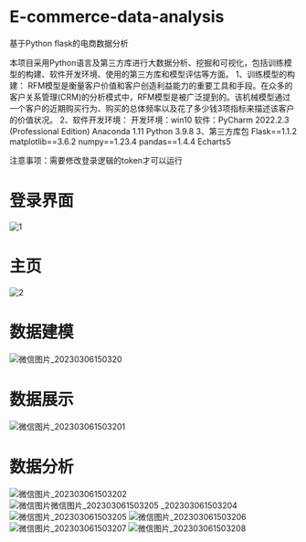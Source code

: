 # E-commerce-data-analysis
基于Python flask的电商数据分析

本项目采用Python语言及第三方库进行大数据分析、挖掘和可视化，包括训练模型的构建、软件开发环境、使用的第三方库和模型评估等方面。
1、训练模型的构建：
RFM模型是衡量客户价值和客户创造利益能力的重要工具和手段。在众多的客户关系管理(CRM)的分析模式中，RFM模型是被广泛提到的。该机械模型通过一个客户的近期购买行为、购买的总体频率以及花了多少钱3项指标来描述该客户的价值状况。
2、软件开发环境：
开发环境：win10
软件：PyCharm 2022.2.3 (Professional Edition)
Anaconda 1.11
Python 3.9.8
3、第三方库包
Flask==1.1.2
matplotlib==3.6.2
numpy==1.23.4
pandas==1.4.4
Echarts5

注意事项：需要修改登录逻辑的token才可以运行

# 登录界面
![1](https://user-images.githubusercontent.com/93868930/223041364-ac49fbea-42bd-4166-8318-9e0e9c8a5c4d.png)
# 主页
![2](https://user-images.githubusercontent.com/93868930/223041952-a6445d95-d6fc-401f-a7c4-344fcbd870e6.png)
# 数据建模 
![微信图片_20230306150320](https://user-images.githubusercontent.com/93868930/223042064-5d6b8ea5-33da-45ae-9912-6817c5b4b3e5.png)
# 数据展示
![微信图片_202303061503201](https://user-images.githubusercontent.com/93868930/223042182-1bb4c446-ef07-408c-8760-9a1dfa40fb2f.png)
# 数据分析
![微信图片_202303061503202](https://user-images.githubusercontent.com/93868930/223042222-c755e483-a829-4e4d-8e48-ff0ea17ec2cd.png)
![微信图片![微信图片_202303061503205](https://user-images.githubusercontent.com/93868930/223042259-4cc54001-9279-42be-9b92-7d503d300cdd.png)
_202303061503204](https://user-images.githubusercontent.com/93868930/223042249-a067fe61-f5f2-4fad-9756-64f9b076848a.png)
![微信图片_202303061503205](https://user-images.githubusercontent.com/93868930/223042262-e2cde1b4-1475-4d79-8fef-e3c997acc2c8.png)
![微信图片_202303061503206](https://user-images.githubusercontent.com/93868930/223042271-c284ae99-1011-4c5f-a587-0097544e3d08.png)
![微信图片_202303061503207](https://user-images.githubusercontent.com/93868930/223042274-6c3fc24f-fdc8-476d-ac59-4498d73d5e1e.png)
![微信图片_202303061503208](https://user-images.githubusercontent.com/93868930/223042278-0fe755d4-41a0-4d34-942f-d0d6161ca3bd.png)
